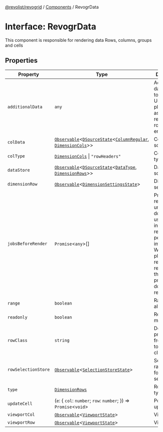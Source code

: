 [@revolist/revogrid](README.md) / [Components](Namespace.Components.md) / RevogrData

# Interface: RevogrData

This component is responsible for rendering data
Rows, columns, groups and cells

## Properties

| Property | Type | Description | Defined in |
| ------ | ------ | ------ | ------ |
| `additionalData` | `any` | Additional data to pass to renderer Used in plugins such as vue or react to pass root app entity to cells | [src/components.d.ts:307](https://github.com/revolist/revogrid/blob/684eab34b16e993178d736466d35507eda9850cd/src/components.d.ts#L307) |
| `colData` | [`Observable`](TypeAlias.Observable.md)\<[`DSourceState`](TypeAlias.DSourceState.md)\<[`ColumnRegular`](Interface.ColumnRegular.md), [`DimensionCols`](TypeAlias.DimensionCols.md)\>\> | Column source | [src/components.d.ts:311](https://github.com/revolist/revogrid/blob/684eab34b16e993178d736466d35507eda9850cd/src/components.d.ts#L311) |
| `colType` | [`DimensionCols`](TypeAlias.DimensionCols.md) \| `"rowHeaders"` | Column data type | [src/components.d.ts:315](https://github.com/revolist/revogrid/blob/684eab34b16e993178d736466d35507eda9850cd/src/components.d.ts#L315) |
| `dataStore` | [`Observable`](TypeAlias.Observable.md)\<[`DSourceState`](TypeAlias.DSourceState.md)\<[`DataType`](TypeAlias.DataType.md), [`DimensionRows`](TypeAlias.DimensionRows.md)\>\> | Data rows source | [src/components.d.ts:319](https://github.com/revolist/revogrid/blob/684eab34b16e993178d736466d35507eda9850cd/src/components.d.ts#L319) |
| `dimensionRow` | [`Observable`](TypeAlias.Observable.md)\<[`DimensionSettingsState`](Interface.DimensionSettingsState.md)\> | Dimension settings Y | [src/components.d.ts:323](https://github.com/revolist/revogrid/blob/684eab34b16e993178d736466d35507eda9850cd/src/components.d.ts#L323) |
| `jobsBeforeRender` | `Promise`\<`any`\>[] | Prevent rendering until job is done. Can be used for initial rendering performance improvement. When several plugins require initial rendering this will prevent double initial rendering. | [src/components.d.ts:327](https://github.com/revolist/revogrid/blob/684eab34b16e993178d736466d35507eda9850cd/src/components.d.ts#L327) |
| `range` | `boolean` | Range allowed | [src/components.d.ts:331](https://github.com/revolist/revogrid/blob/684eab34b16e993178d736466d35507eda9850cd/src/components.d.ts#L331) |
| `readonly` | `boolean` | Readonly mode | [src/components.d.ts:335](https://github.com/revolist/revogrid/blob/684eab34b16e993178d736466d35507eda9850cd/src/components.d.ts#L335) |
| `rowClass` | `string` | Defines property from which to read row class | [src/components.d.ts:339](https://github.com/revolist/revogrid/blob/684eab34b16e993178d736466d35507eda9850cd/src/components.d.ts#L339) |
| `rowSelectionStore` | [`Observable`](TypeAlias.Observable.md)\<[`SelectionStoreState`](TypeAlias.SelectionStoreState.md)\> | Selection, range, focus for row selection | [src/components.d.ts:343](https://github.com/revolist/revogrid/blob/684eab34b16e993178d736466d35507eda9850cd/src/components.d.ts#L343) |
| `type` | [`DimensionRows`](TypeAlias.DimensionRows.md) | Row data type | [src/components.d.ts:347](https://github.com/revolist/revogrid/blob/684eab34b16e993178d736466d35507eda9850cd/src/components.d.ts#L347) |
| `updateCell` | (`e`: \{ `col`: `number`; `row`: `number`; \}) => `Promise`\<`void`\> | Pointed cell update. | [src/components.d.ts:351](https://github.com/revolist/revogrid/blob/684eab34b16e993178d736466d35507eda9850cd/src/components.d.ts#L351) |
| `viewportCol` | [`Observable`](TypeAlias.Observable.md)\<[`ViewportState`](Interface.ViewportState.md)\> | Viewport X | [src/components.d.ts:355](https://github.com/revolist/revogrid/blob/684eab34b16e993178d736466d35507eda9850cd/src/components.d.ts#L355) |
| `viewportRow` | [`Observable`](TypeAlias.Observable.md)\<[`ViewportState`](Interface.ViewportState.md)\> | Viewport Y | [src/components.d.ts:359](https://github.com/revolist/revogrid/blob/684eab34b16e993178d736466d35507eda9850cd/src/components.d.ts#L359) |
